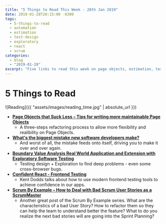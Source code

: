 ```yaml
---
title: "5 Things to Read This Week - 28th Jan 2019"
date: 2019-01-28T20:15:00 -0300
tags:
  - 5-things-to-read
  - automation
  - estimation
  - test-design
  - exploratory
  - react
  - scrum
categories:
  - blog
  - "2019-01-28"
excerpt: "Five links to read this week on page objects, estimation, test design + exploration, react testing, and user stories"
---
```


# 5 Things to Read

![Reading]({{ "assets/images/reading_time.jpg" | absolute_url }})

- **[Page Objects that Suck Less – Tips for writing more maintainable Page Objects](https://johnfergusonsmart.com/page-objects-that-suck-less-tips-for-writing-more-maintainable-page-objects/)**
  - A three-steps refactoring process to allow more flexibility and realibility on Page Objects.
- **[What's the biggest mistake new software developers make?](https://www.quora.com/Whats-the-biggest-mistake-new-software-developers-make/answer/Christopher-Reiss?ch=2&share=f29e1be8&srid=zRMF)**
  - And worst of all, the mistake feeds onto itself, driving you to make it over and over again.
- **[Boundary Value Analysis Real World Application and Extension with Exploratory Software Testing](https://www.youtube.com/watch?v=iAZzxk1z0r4)**
  - Testing design + Exploration to find deep problems - even some cross-browser bugs.
- **[Confident React - Frontend Testing](https://www.youtube.com/watch?v=eg_TFYF_cKM)**
  - Kent Dodds talks about how to use modern frontend testing tools to achieve confidence in our apps.
- **[Scrum By Example – How to Deal with Bad Scrum User Stories as a ScrumMaster](https://agilepainrelief.com/notesfromatooluser/2019/01/deal-with-bad-scrum-user-stories-as-a-scrummaster.html)**
  - Another great post of the Scrum By Example series. What are the characteristics of a bad User Story? How to refactor them so they can help the team to understand better the feature? What to do you realize the next bad stories will are going into the Sprint Planning?
